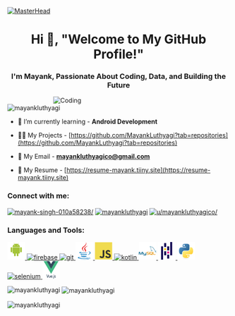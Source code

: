 [![MasterHead](https://d1y647k2qu0gwj.cloudfront.net/y21d9m%2Fpreview%2F59825125%2Fmain_large.gif?response-content-disposition=inline%3Bfilename%3D%22main_large.gif%22%3B&response-content-type=image%2Fgif&Expires=1722675388&Signature=GvE2LFkiccGyp7XGlKfvZlxbGTBv7hPh7XfX-5D~RJzXgwg~3gO2rWnmtM5R2of2BKX8QRQbbODQE7I6pVez2H5S7~xnOU3U6OU~9rCsDmgJbrwEzHRkRqN-O5NweBSQTMNtPoYf~K4Z2I2FDnKTbIBycuvGv5b5Ey-VWSJ7PkqeS5RQXbEAYCftvv~nh5jRLn4tPGZzN4WL~2UZja8qK-LuK0TnYh2A1xlTNOdoJFFWz1Byvci2ZSFr037-18A2hVUjQ0cDiiJOMSJ~732ImQtrG2N-iVPbt0wAwfbsY7MjgxbH0ywx1rijkGRs4FyYOksOak3vcXtW1dVB0VxHhQ__&Key-Pair-Id=APKAJT5WQLLEOADKLHBQ)](https://rishavchanda.io)
<h1 align="center">Hi 👋, "Welcome to My GitHub Profile!"</h1>
<h3 align="center">I'm Mayank, Passionate About Coding, Data, and Building the Future</h3>
<img align="right" alt="Coding" width="400" src="https://camo.githubusercontent.com/7de37139d0b4c1ce40865e799b446c0e963a3dd8fb68d239707237c40604fa3d/68747470733a2f2f63646e2e6472696262626c652e636f6d2f75736572732f3733303730332f73637265656e73686f74732f363538313234332f6176656e746f2e676966">

<p align="left"> <img src="https://komarev.com/ghpvc/?username=mayankluthyagi&label=Profile%20views&color=0e75b6&style=flat" alt="mayankluthyagi" /> </p>

- 📗 I’m currently learning - **Android Development**

- 👨‍💻 My Projects - [https://github.com/MayankLuthyagi?tab=repositories](https://github.com/MayankLuthyagi?tab=repositories)

- 📧 My Email - **mayankluthyagico@gmail.com**

- 📄 My Resume - [https://resume-mayank.tiiny.site](https://resume-mayank.tiiny.site)

<h3 align="left">Connect with me:</h3>
<p align="left">
<a href="https://linkedin.com/in/mayank-singh-010a58238/" target="blank"><img align="center" src="https://raw.githubusercontent.com/rahuldkjain/github-profile-readme-generator/master/src/images/icons/Social/linked-in-alt.svg" alt="mayank-singh-010a58238/" height="30" width="40" /></a>
<a href="https://www.codechef.com/users/mayankluthyagi" target="blank"><img align="center" src="https://cdn.jsdelivr.net/npm/simple-icons@3.1.0/icons/codechef.svg" alt="mayankluthyagi" height="30" width="40" /></a>
<a href="https://www.leetcode.com/u/mayankluthyagico/" target="blank"><img align="center" src="https://raw.githubusercontent.com/rahuldkjain/github-profile-readme-generator/master/src/images/icons/Social/leet-code.svg" alt="u/mayankluthyagico/" height="30" width="40" /></a>
</p>

<h3 align="left">Languages and Tools:</h3>
<p align="left"> <a href="https://developer.android.com" target="_blank" rel="noreferrer"> <img src="https://raw.githubusercontent.com/devicons/devicon/master/icons/android/android-original-wordmark.svg" alt="android" width="40" height="40"/> </a> <a href="https://firebase.google.com/" target="_blank" rel="noreferrer"> <img src="https://www.vectorlogo.zone/logos/firebase/firebase-icon.svg" alt="firebase" width="40" height="40"/> </a> <a href="https://git-scm.com/" target="_blank" rel="noreferrer"> <img src="https://www.vectorlogo.zone/logos/git-scm/git-scm-icon.svg" alt="git" width="40" height="40"/> </a> <a href="https://www.java.com" target="_blank" rel="noreferrer"> <img src="https://raw.githubusercontent.com/devicons/devicon/master/icons/java/java-original.svg" alt="java" width="40" height="40"/> </a> <a href="https://developer.mozilla.org/en-US/docs/Web/JavaScript" target="_blank" rel="noreferrer"> <img src="https://raw.githubusercontent.com/devicons/devicon/master/icons/javascript/javascript-original.svg" alt="javascript" width="40" height="40"/> </a> <a href="https://kotlinlang.org" target="_blank" rel="noreferrer"> <img src="https://www.vectorlogo.zone/logos/kotlinlang/kotlinlang-icon.svg" alt="kotlin" width="40" height="40"/> </a> <a href="https://www.mysql.com/" target="_blank" rel="noreferrer"> <img src="https://raw.githubusercontent.com/devicons/devicon/master/icons/mysql/mysql-original-wordmark.svg" alt="mysql" width="40" height="40"/> </a> <a href="https://pandas.pydata.org/" target="_blank" rel="noreferrer"> <img src="https://raw.githubusercontent.com/devicons/devicon/2ae2a900d2f041da66e950e4d48052658d850630/icons/pandas/pandas-original.svg" alt="pandas" width="40" height="40"/> </a> <a href="https://www.python.org" target="_blank" rel="noreferrer"> <img src="https://raw.githubusercontent.com/devicons/devicon/master/icons/python/python-original.svg" alt="python" width="40" height="40"/> </a> <a href="https://www.selenium.dev" target="_blank" rel="noreferrer"> <img src="https://raw.githubusercontent.com/detain/svg-logos/780f25886640cef088af994181646db2f6b1a3f8/svg/selenium-logo.svg" alt="selenium" width="40" height="40"/> </a> <a href="https://vuejs.org/" target="_blank" rel="noreferrer"> <img src="https://raw.githubusercontent.com/devicons/devicon/master/icons/vuejs/vuejs-original-wordmark.svg" alt="vuejs" width="40" height="40"/> </a> </p>

<p><img align="left" src="https://github-readme-stats.vercel.app/api/top-langs?username=mayankluthyagi&show_icons=true&locale=en&layout=compact" alt="mayankluthyagi" /></p>

<p>&nbsp;<img align="center" src="https://github-readme-stats.vercel.app/api?username=mayankluthyagi&show_icons=true&locale=en" alt="mayankluthyagi" /></p>

<p><img align="center" src="https://github-readme-streak-stats.herokuapp.com/?user=mayankluthyagi&" alt="mayankluthyagi" /></p>
